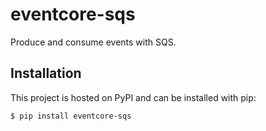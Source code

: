 # eventcore-sqs

Produce and consume events with SQS.

## Installation

This project is hosted on PyPI and can be installed with pip:

```
$ pip install eventcore-sqs
```
